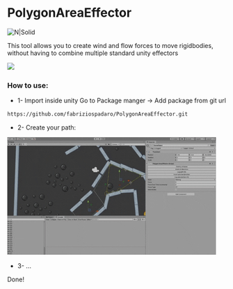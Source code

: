 # PolygonAreaEffector
![N|Solid](https://i.imgur.com/sIxn7Se.png)

This tool allows you to create wind and flow forces to move rigidbodies, without having to combine multiple standard unity effectors

<img src="/demoGif.gif?raw=true">

### How to use:
* 1- Import inside unity
Go to Package manger -> Add package from git url

```sh
https://github.com/fabriziospadaro/PolygonAreaEffector.git
```

* 2- Create your path:

<img src="/demoGif2.gif?raw=true">

* 3- ...

Done!

